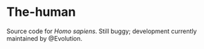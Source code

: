 # The-human
Source code for *Homo sapiens*. Still buggy; development currently maintained by @Evolution.
